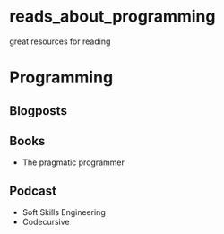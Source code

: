 # reads_about_programming
great resources for reading

# Programming

## Blogposts


## Books
- The pragmatic programmer

## Podcast
- Soft Skills Engineering
- Codecursive

